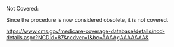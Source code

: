 Not Covered:

Since the procedure is now considered obsolete, it is not covered.


https://www.cms.gov/medicare-coverage-database/details/ncd-details.aspx?NCDId=87&ncdver=1&bc=AAAAgAAAAAAA&
